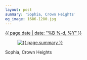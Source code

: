 ```yaml
---
layout: post
summary: 'Sophia, Crown Heights'
og_image: 1686-1280.jpg
---
```


<p>
 <time>
  <a href="/1686">
   {{ page.date | date: "%B %-d, %Y" }}
  </a>
 </time>
 <a href="/1686">
  <figure data-taken="10/16/2022">
   <img alt="{{ page.summary }}" sizes="(min-width: 700px) 50vw, calc(100vw - 2rem)" src="{{ site.assets_url }}/1686-640.jpg" srcset="{{ site.assets_url }}/1686-320.jpg 320w, {{ site.assets_url }}/1686-640.jpg 640w, {{ site.assets_url }}/1686-960.jpg 960w, {{ site.assets_url }}/1686-1280.jpg 1280w"/>
  </figure>
 </a>
 <span>
  Sophia, Crown Heights
 </span>
</p>
